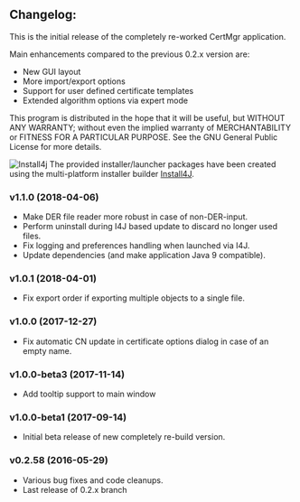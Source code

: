 ## Changelog:
This is the initial release of the completely re-worked CertMgr application.

Main enhancements compared to the previous 0.2.x version are:
* New GUI layout
* More import/export options
* Support for user defined certificate templates
* Extended algorithm options via expert mode

This program is distributed in the hope that it will be useful,
but WITHOUT ANY WARRANTY; without even the implied warranty of
MERCHANTABILITY or FITNESS FOR A PARTICULAR PURPOSE.  See the
GNU General Public License for more details.

![Install4j](http://certmgr.carne.de/install4j_small.png) The provided installer/launcher packages have been created using the multi-platform installer builder [Install4J](https://www.ej-technologies.com/products/install4j/overview.html).

### v1.1.0 (2018-04-06)
* Make DER file reader more robust in case of non-DER-input.
* Perform uninstall during I4J based update to discard no longer used files.
* Fix logging and preferences handling when launched via I4J.
* Update dependencies (and make application Java 9 compatible).

### v1.0.1 (2018-04-01)
* Fix export order if exporting multiple objects to a single file.

### v1.0.0 (2017-12-27)
* Fix automatic CN update in certificate options dialog in case of an empty name.

### v1.0.0-beta3 (2017-11-14)
* Add tooltip support to main window

### v1.0.0-beta1 (2017-09-14)
* Initial beta release of new completely re-build version.

### v0.2.58 (2016-05-29)
* Various bug fixes and code cleanups.
* Last release of 0.2.x branch
